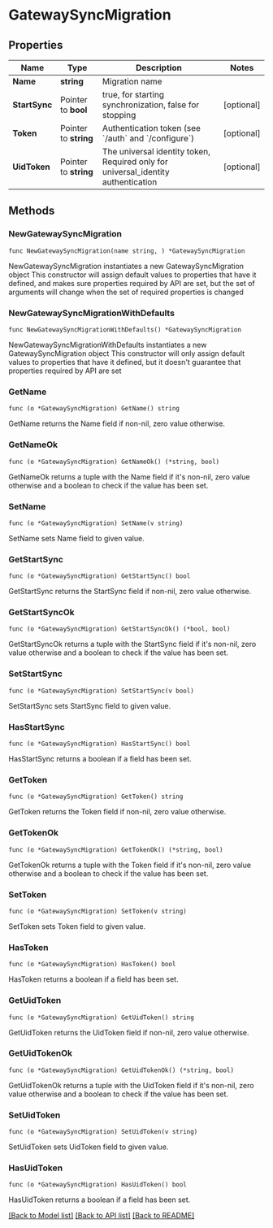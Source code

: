 # GatewaySyncMigration

## Properties

Name | Type | Description | Notes
------------ | ------------- | ------------- | -------------
**Name** | **string** | Migration name | 
**StartSync** | Pointer to **bool** | true, for starting synchronization, false for stopping | [optional] 
**Token** | Pointer to **string** | Authentication token (see &#x60;/auth&#x60; and &#x60;/configure&#x60;) | [optional] 
**UidToken** | Pointer to **string** | The universal identity token, Required only for universal_identity authentication | [optional] 

## Methods

### NewGatewaySyncMigration

`func NewGatewaySyncMigration(name string, ) *GatewaySyncMigration`

NewGatewaySyncMigration instantiates a new GatewaySyncMigration object
This constructor will assign default values to properties that have it defined,
and makes sure properties required by API are set, but the set of arguments
will change when the set of required properties is changed

### NewGatewaySyncMigrationWithDefaults

`func NewGatewaySyncMigrationWithDefaults() *GatewaySyncMigration`

NewGatewaySyncMigrationWithDefaults instantiates a new GatewaySyncMigration object
This constructor will only assign default values to properties that have it defined,
but it doesn't guarantee that properties required by API are set

### GetName

`func (o *GatewaySyncMigration) GetName() string`

GetName returns the Name field if non-nil, zero value otherwise.

### GetNameOk

`func (o *GatewaySyncMigration) GetNameOk() (*string, bool)`

GetNameOk returns a tuple with the Name field if it's non-nil, zero value otherwise
and a boolean to check if the value has been set.

### SetName

`func (o *GatewaySyncMigration) SetName(v string)`

SetName sets Name field to given value.


### GetStartSync

`func (o *GatewaySyncMigration) GetStartSync() bool`

GetStartSync returns the StartSync field if non-nil, zero value otherwise.

### GetStartSyncOk

`func (o *GatewaySyncMigration) GetStartSyncOk() (*bool, bool)`

GetStartSyncOk returns a tuple with the StartSync field if it's non-nil, zero value otherwise
and a boolean to check if the value has been set.

### SetStartSync

`func (o *GatewaySyncMigration) SetStartSync(v bool)`

SetStartSync sets StartSync field to given value.

### HasStartSync

`func (o *GatewaySyncMigration) HasStartSync() bool`

HasStartSync returns a boolean if a field has been set.

### GetToken

`func (o *GatewaySyncMigration) GetToken() string`

GetToken returns the Token field if non-nil, zero value otherwise.

### GetTokenOk

`func (o *GatewaySyncMigration) GetTokenOk() (*string, bool)`

GetTokenOk returns a tuple with the Token field if it's non-nil, zero value otherwise
and a boolean to check if the value has been set.

### SetToken

`func (o *GatewaySyncMigration) SetToken(v string)`

SetToken sets Token field to given value.

### HasToken

`func (o *GatewaySyncMigration) HasToken() bool`

HasToken returns a boolean if a field has been set.

### GetUidToken

`func (o *GatewaySyncMigration) GetUidToken() string`

GetUidToken returns the UidToken field if non-nil, zero value otherwise.

### GetUidTokenOk

`func (o *GatewaySyncMigration) GetUidTokenOk() (*string, bool)`

GetUidTokenOk returns a tuple with the UidToken field if it's non-nil, zero value otherwise
and a boolean to check if the value has been set.

### SetUidToken

`func (o *GatewaySyncMigration) SetUidToken(v string)`

SetUidToken sets UidToken field to given value.

### HasUidToken

`func (o *GatewaySyncMigration) HasUidToken() bool`

HasUidToken returns a boolean if a field has been set.


[[Back to Model list]](../README.md#documentation-for-models) [[Back to API list]](../README.md#documentation-for-api-endpoints) [[Back to README]](../README.md)


